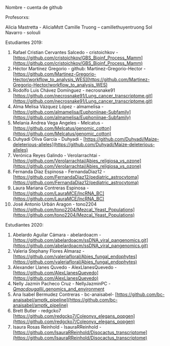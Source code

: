 
Nombre - cuenta de github

Profesorxs:

Alicia Mastretta - AliciaMstt
Camille Truong – camillethuyentruong
Sol Navarro - solouli



Estudiantes 2019:
1. Rafael Cristian Cervantes Salcedo - cristoichkov - [https://github.com/cristoichkov/GBS_Bioinf_Process_Mamm](https://github.com/cristoichkov/GBS_Bioinf_Process_Mamm)
2. Héctor Martínez Gregorio - github: Martinez-Gregorio-Hector - [https://github.com/Martinez-Gregorio-Hector/workflow_to_analysis_WES](https://github.com/Martinez-Gregorio-Hector/workflow_to_analysis_WES)
3. Rodolfo Luis Chávez Domínguez - necrosnake91 [https://github.com/necrosnake91/Lung_cancer_transcriptome.git](https://github.com/necrosnake91/Lung_cancer_transcriptome.git)
4. Alma Melisa Vázquez López - almamelisa - [https://github.com/almamelisa/Euphoniinae-Subfamily](https://github.com/almamelisa/Euphoniinae-Subfamily)
5. Melania Andrea Vega Angeles - Melcatus - [https://github.com/Melcatus/genomic_cotton](https://github.com/Melcatus/genomic_cotton)
6. Duhyadi Oliva García - Duhyadi - [https://github.com/Duhyadi/Maize-deleterious-alleles](https://github.com/Duhyadi/Maize-deleterious-alleles)
7. Verónica Reyes Galindo - VeroIarrachtai - [https://github.com/VeroIarrachtai/Abies_religiosa_vs_ozone](https://github.com/VeroIarrachtai/Abies_religiosa_vs_ozone)
8. Fernanda Díaz Espinosa - FernandaDiaz12 - [https://github.com/FernandaDiaz12/pediatric_astrocytoma](https://github.com/FernandaDiaz12/pediatric_astrocytoma)
9. Laura Mariana Contreras Espinosa - [https://github.com/LauraMCE/lncRNA_BC](https://github.com/LauraMCE/lncRNA_BC)
10. José Antonio Urbán Aragon - tono2204 [https://github.com/tono2204/Mezcal_Yeast_Populations](https://github.com/tono2204/Mezcal_Yeast_Populations)


Estudiantes 2020:


1. Abelardo Aguilar Cámara - abelardoacm - [https://github.com/abelardoacm/ssDNA_viral_pangenomics.git](https://github.com/abelardoacm/ssDNA_viral_pangenomics.git)
2. Valeria Stephany Flores Almaraz - [https://github.com/valeriafloral/Abies_fungal_endophytes](https://github.com/valeriafloral/Abies_fungal_endophytes)
3. Alexander Llanes Quvedo - AlexLlanesQuevedo - [https://github.com/AlexLlanesQuevedo](https://github.com/AlexLlanesQuevedo)
4. Nelly Jazmín Pacheco Cruz - NellyJazminPC - [*Qmacdougallii*_genomics_and_environment](https://github.com/NellyJazminPC/Qmacdougallii_genomics_and_environment)
5. Ana Isabel Bermudez Contreras - bc-anaisabel- [https://github.com/bc-anaisabel/amptk_pipeline](https://github.com/bc-anaisabel/amptk_pipeline)
6. Brett Butler - redgcko7 [https://github.com/redgcko7/Coleonyx_elegans_popgen](https://github.com/redgcko7/Coleonyx_elegans_popgen)
7. Isaura Rosas Reinhold - IsauraRReinhold - [https://github.com/IsauraRReinhold/Disocactus_transcriptome](https://github.com/IsauraRReinhold/Disocactus_transcriptome)

